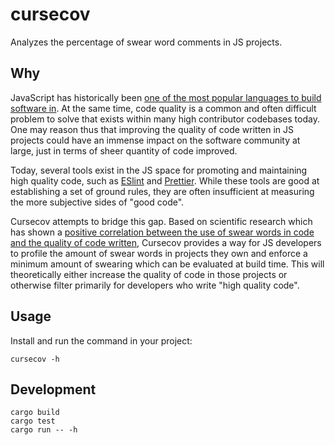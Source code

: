 # cursecov

Analyzes the percentage of swear word comments in JS projects.

## Why

JavaScript has historically been [one of the most popular languages to build software in](https://survey.stackoverflow.co/2024/technology#most-popular-technologies). At the same time, code quality is a common and often difficult problem to solve that exists within many high contributor codebases today. One may reason thus that improving the quality of code written in JS projects could have an immense impact on the software community at large, just in terms of sheer quantity of code improved.

Today, several tools exist in the JS space for promoting and maintaining high quality code, such as [ESlint](https://eslint.org/) and [Prettier](https://prettier.io/). While these tools are good at establishing a set of ground rules, they are often insufficient at measuring the more subjective sides of "good code".

Cursecov attempts to bridge this gap. Based on scientific research which has shown a [positive correlation between the use of swear words in code and the quality of code written](https://lobste.rs/s/wxlql2/is_there_correlation_between_use), Cursecov provides a way for JS developers to profile the amount of swear words in projects they own and enforce a minimum amount of swearing which can be evaluated at build time. This will theoretically either increase the quality of code in those projects or otherwise filter primarily for developers who write "high quality code".

## Usage

Install and run the command in your project:

```
cursecov -h
```

## Development

```
cargo build
cargo test
cargo run -- -h
```